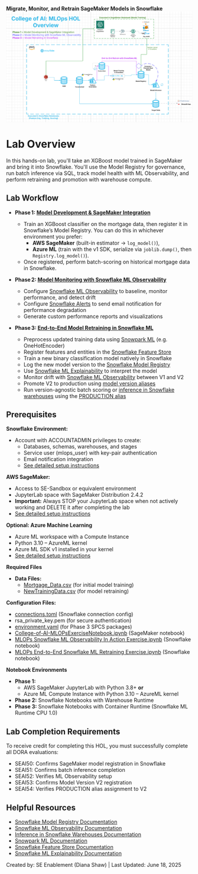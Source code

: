 **Migrate, Monitor, and Retrain SageMaker Models in Snowflake**
![MLObservabilityWorkflow](images/MLOpsHOLWorkflow.jpg)

# Lab Overview
In this hands-on lab, you'll take an XGBoost model trained in SageMaker and bring it into Snowflake. You'll use the Model Registry for governance, run batch inference via SQL, track model health with ML Observability, and perform retraining and promotion with warehouse compute.

## Lab Workflow
- **Phase 1: [Model Development & SageMaker Integration](lab_instructions/phase1_setup.md)**
  - Train an XGBoost classifier on the mortgage data, then register it in Snowflake’s Model Registry. You can do this in whichever environment you prefer:  
    - **AWS SageMaker** (built-in estimator → `log_model()`),  
    - **Azure ML** (train with the v1 SDK, serialize via `joblib.dump()`, then `Registry.log_model()`).  
  - Once registered, perform batch-scoring on historical mortgage data in Snowflake.  

- **Phase 2: [Model Monitoring with Snowflake ML Observability](lab_instructions/phase2_observability.md)**
  - Configure [Snowflake ML Observability](https://docs.snowflake.com/en/developer-guide/snowflake-ml/model-registry/model-observability) to baseline, monitor performance, and detect drift
  - Configure [Snowflake Alerts](https://docs.snowflake.com/en/guides-overview-alerts) to send email notification for performance degradation
  - Generate custom performance reports and visualizations

- **Phase 3: [End-to-End Model Retraining in Snowflake ML](lab_instructions/phase3_retraining.md)**
  - Preprocess updated training data using [Snowpark ML](https://docs.snowflake.com/en/developer-guide/snowpark-ml/index) (e.g. OneHotEncoder)
  - Register features and entities in the [Snowflake Feature Store](https://docs.snowflake.com/en/developer-guide/snowflake-ml/feature-store/overview)
  - Train a new binary classification model natively in Snowflake
  - Log the new model version to the [Snowflake Model Registry](https://docs.snowflake.com/en/developer-guide/snowflake-ml/model-registry/overview)
  - Use [Snowflake ML Explainability](https://docs.snowflake.com/en/developer-guide/snowflake-ml/model-registry/model-explainability) to interpret the model
  - Monitor drift with [Snowflake ML Observability](https://docs.snowflake.com/en/developer-guide/snowflake-ml/model-registry/model-observability) between V1 and V2
  - Promote V2 to production using [model version aliases](https://docs.snowflake.com/en/developer-guide/snowflake-ml/model-registry/overview#model-version-aliases)
  - Run version-agnostic batch scoring or [inference in Snowflake warehouses](https://docs.snowflake.com/en/developer-guide/snowflake-ml/model-registry/warehouse) using the [PRODUCTION alias](https://docs.snowflake.com/en/developer-guide/snowflake-ml/model-registry/overview#model-version-aliases)


## Prerequisites
**Snowflake Environment:**
- Account with ACCOUNTADMIN privileges to create:
  - Databases, schemas, warehouses, and stages
  - Service user (mlops_user) with key-pair authentication
  - Email notification integration
  - [See detailed setup instructions](https://github.com/sfc-gh-DShaw98/SageMaker-to-Snowflake-Batch-Inference-Lab/blob/main/lab_instructions/phase1_setup.md)
    
**AWS SageMaker:**
- Access to SE-Sandbox or equivalent environment
- JupyterLab space with SageMaker Distribution 2.4.2
- **Important:** Always STOP your JupyterLab space when not actively working and DELETE it after completing the lab
- [See detailed setup instructions](https://github.com/sfc-gh-DShaw98/SageMaker-to-Snowflake-Batch-Inference-Lab/blob/main/lab_instructions/phase1_setup.md)

**Optional: Azure Machine Learning**  
- Azure ML workspace with a Compute Instance  
- Python 3.10 – AzureML kernel  
- Azure ML SDK v1 installed in your kernel  
- [See detailed setup instructions](notebooks/Azure_ML%20Model%20to%20Snowflake%20Model%20Registry.ipynb)
  
**Required Files**
- **Data Files:**
  - [Mortgage_Data.csv](https://github.com/sfc-gh-DShaw98/SageMaker-to-Snowflake-Batch-Inference-Lab/blob/main/data/Mortgage_Data.csv) (for initial model training)
  - [NewTrainingData.csv](https://github.com/sfc-gh-DShaw98/SageMaker-to-Snowflake-Batch-Inference-Lab/blob/main/data/NewTrainingData.csv) (for model retraining)
    
**Configuration Files:**
  - [connections.toml](https://github.com/sfc-gh-DShaw98/SageMaker-to-Snowflake-Batch-Inference-Lab/blob/main/config/connections.toml) (Snowflake connection config)
  - rsa_private_key.pem (for secure authentication)
  - [environment.yaml](https://github.com/sfc-gh-DShaw98/SageMaker-to-Snowflake-Batch-Inference-Lab/blob/main/config/environment.yml) (for Phase 3 SPCS packages)
  - [College-of-AI-MLOPsExerciseNotebook.ipynb](https://github.com/sfc-gh-DShaw98/SageMaker-to-Snowflake-Batch-Inference-Lab/blob/main/notebooks/College-of-AI-MLOPsExerciseNotebook.ipynb) (SageMaker notebook)
  - [MLOPs Snowflake ML Observability In Action Exercise.ipynb](https://github.com/sfc-gh-DShaw98/SageMaker-to-Snowflake-Batch-Inference-Lab/blob/main/notebooks/MLOPs%20Snowflake%20ML%20Observability%20In%20Action%20Exercise.ipynb) (Snowflake notebook)
  - [MLOPs End-to-End Snowflake ML Retraining Exercise.ipynb](https://github.com/sfc-gh-DShaw98/SageMaker-to-Snowflake-Batch-Inference-Lab/blob/main/notebooks/MLOPs%20End-to-End%20Snowflake%20ML%20Retraining%20Exercise.ipynb) (Snowflake notebook)

**Notebook Environments**
- **Phase 1:**
  - AWS SageMaker JupyterLab with Python 3.8+ **or**  
  - Azure ML Compute Instance with Python 3.10 – AzureML kernel
- **Phase 2:** Snowflake Notebooks with Warehouse Runtime
- **Phase 3:** Snowflake Notebooks with Container Runtime (Snowflake ML Runtime CPU 1.0)

## Lab Completion Requirements

To receive credit for completing this HOL, you must successfully complete all DORA evaluations:
- SEAI50: Confirms SageMaker model registration in Snowflake
- SEAI51: Confirms batch inference completion
- SEAI52: Verifies ML Observability setup
- SEAI53: Confirms Model Version V2 registration
- SEAI54: Verifies PRODUCTION alias assignment to V2

  
## Helpful Resources
- [Snowflake Model Registry Documentation](https://docs.snowflake.com/en/developer-guide/snowflake-ml/model-registry/overview)
- [Snowflake ML Observability Documentation](https://docs.snowflake.com/en/developer-guide/snowflake-ml/model-registry/model-observability)
- [Inference in Snowflake Warehouses Documentation](https://docs.snowflake.com/en/developer-guide/snowflake-ml/model-registry/inference)
- [Snowpark ML Documentation](https://docs.snowflake.com/en/developer-guide/snowpark-ml/index)
- [Snowflake Feature Store Documentation](https://docs.snowflake.com/en/developer-guide/snowflake-ml/feature-store/overview)
- [Snowflake ML Explainability Documentation](https://docs.snowflake.com/en/developer-guide/snowflake-ml/explainability)

Created by: SE Enablement (Diana Shaw) | Last Updated: June 18, 2025

